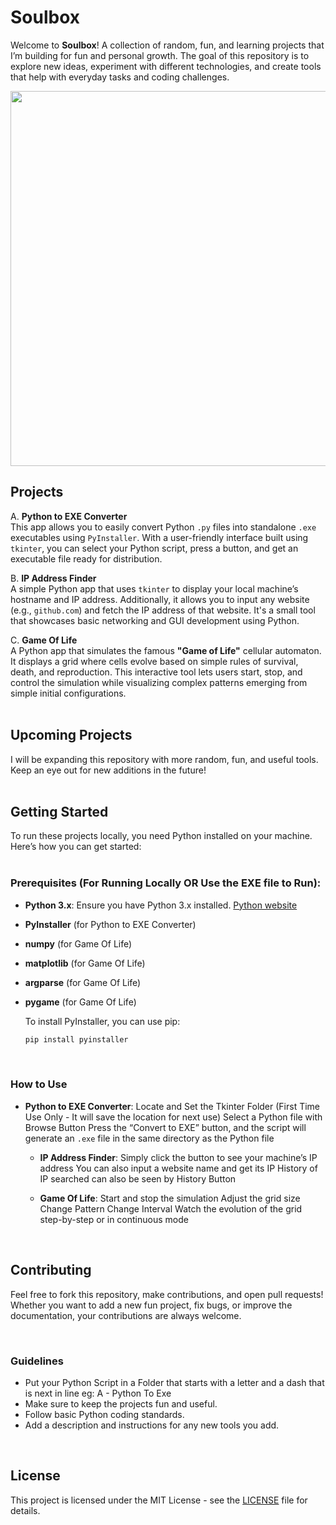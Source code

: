 # Soulbox

Welcome to **Soulbox**! A collection of random, fun, and learning projects that I’m building for fun and personal growth. The goal of this repository is to explore new ideas, experiment with different technologies, and create tools that help with everyday tasks and coding challenges.

<img
src="https://media0.giphy.com/media/v1.Y2lkPTc5MGI3NjExNWMzMmFocGNjYXdqbndhcnlqdWx0YmhjdnlsZ2M1cDlnbDVsYzE2aiZlcD12MV9pbnRlcm5hbF9naWZfYnlfaWQmY3Q9Zw/Rlqzt1kP5459lJi6oi/giphy.gif" height="600" />


## Projects

A. **Python to EXE Converter**  
   This app allows you to easily convert Python `.py` files into standalone `.exe` executables using `PyInstaller`. With a user-friendly interface built using `tkinter`, you can select your Python script, press a button, and get an executable file ready for distribution.

B. **IP Address Finder**  
   A simple Python app that uses `tkinter` to display your local machine’s hostname and IP address. Additionally, it allows you to input any website (e.g., `github.com`) and fetch the IP address of that website. It's a small tool that showcases basic networking and GUI development using Python. 

C. **Game Of Life**  
   A Python app that simulates the famous **"Game of Life"** cellular automaton. It displays a grid where cells evolve based on simple rules of survival, death, and reproduction. This interactive tool lets users start, stop, and control the simulation while visualizing complex patterns emerging from simple initial configurations.
   <br><br>

## Upcoming Projects

I will be expanding this repository with more random, fun, and useful tools. Keep an eye out for new additions in the future! <br><br>

## Getting Started

To run these projects locally, you need Python installed on your machine. Here’s how you can get started: <br><br>

### Prerequisites (For Running Locally OR Use the EXE file to Run):

- **Python 3.x**: Ensure you have Python 3.x installed. [Python website](https://www.python.org/downloads/)
- **PyInstaller** (for Python to EXE Converter)
- **numpy**       (for Game Of Life)
- **matplotlib**  (for Game Of Life)
- **argparse**    (for Game Of Life)
- **pygame**      (for Game Of Life)

  To install PyInstaller, you can use pip:
  ```bash
  pip install pyinstaller
  ```

  <br>

### How to Use

- **Python to EXE Converter**:
  Locate and Set the Tkinter Folder (First Time Use Only - It will save the location for next use)
  Select a Python file with Browse Button
  Press the “Convert to EXE” button, and the script will generate an `.exe` file in the same directory as the Python file

  - **IP Address Finder**:
  Simply click the button to see your machine’s IP address
  You can also input a website name and get its IP
  History of IP searched can also be seen by History Button
  
  - **Game Of Life**:
  Start and stop the simulation
  Adjust the grid size
  Change Pattern
  Change Interval
  Watch the evolution of the grid step-by-step or in continuous mode


  <br>

## Contributing

Feel free to fork this repository, make contributions, and open pull requests! Whether you want to add a new fun project, fix bugs, or improve the documentation, your contributions are always welcome.

<br>

### Guidelines
- Put your Python Script in a Folder that starts with a letter and a dash that is next in line eg: A - Python To Exe
- Make sure to keep the projects fun and useful.
- Follow basic Python coding standards.
- Add a description and instructions for any new tools you add.

<br>

## License

This project is licensed under the MIT License - see the [LICENSE](LICENSE) file for details.